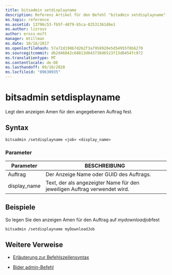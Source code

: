 ```yaml
---
title: bitsadmin setdisplayname
description: Referenz Artikel für den Befehl "bitadmin setdisplayname", mit dem der Anzeige Name des angegebenen Auftrags festgelegt wird.
ms.topic: reference
ms.assetid: 13706c53-fb5f-4879-b5ca-82531361d6e1
ms.author: lizross
author: eross-msft
manager: mtillman
ms.date: 10/16/2017
ms.openlocfilehash: 57a72d198b7d262f3a7958920e5d54955f8b6270
ms.sourcegitcommit: db2d46842c68813d043738d6523f13d8454fc972
ms.translationtype: MT
ms.contentlocale: de-DE
ms.lasthandoff: 09/10/2020
ms.locfileid: "89630935"
---
```

# <a name="bitsadmin-setdisplayname"></a>bitsadmin setdisplayname

Legt den anzeigen Amen für den angegebenen Auftrag fest.

## <a name="syntax"></a>Syntax

```
bitsadmin /setdisplayname <job> <display_name>
```

### <a name="parameters"></a>Parameter

| Parameter | BESCHREIBUNG |
| --------- | ----------- |
| Auftrag | Der Anzeige Name oder GUID des Auftrags. |
| display_name | Text, der als angezeigter Name für den jeweiligen Auftrag verwendet wird. |

## <a name="examples"></a>Beispiele

So legen Sie den anzeigen Amen für den Auftrag auf *mydownloadjob*fest

```
bitsadmin /setdisplayname myDownloadJob
```

## <a name="additional-references"></a>Weitere Verweise

- [Erläuterung zur Befehlszeilensyntax](command-line-syntax-key.md)

- [Bider admin-Befehl](bitsadmin.md)
